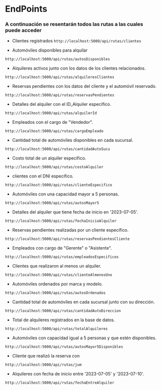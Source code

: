 # EndPoints

### A continuación se resentarán todos las rutas a las cuales puede acceder

- Clientes registrados
`http://localhost:5000/api/rutas/clientes`

- Automóviles disponibles para alquilar

`http://localhost:5000/api/rutas/autosDisponibles`

- Alquileres activos junto con los datos de los clientes relacionados.

`http://localhost:5000/api/rutas/alquileresClientes` 

- Reservas pendientes con los datos del cliente y el automóvil reservado.

`http://localhost:5000/api/rutas/reservasPendientes` 

- Detalles del alquiler con el ID_Alquiler específico.

`http://localhost:5000/api/rutas/alquilerId` 

- Empleados con el cargo de "Vendedor".

`http://localhost:5000/api/rutas/cargoEmpleado` 

- Cantidad total de automóviles disponibles en cada sucursal.

`http://localhost:5000/api/rutas/cantidadAutoSucu` 

- Costo total de un alquiler específico.

`http://localhost:5000/api/rutas/costoAlquiler` 

- clientes con el DNI específico.

`http://localhost:5000/api/rutas/clienteEspecifico` 

- Automóviles con una capacidad mayor a 5 personas.

`http://localhost:5000/api/rutas/autosMayor5` 

- Detalles del alquiler que tiene fecha de inicio en '2023-07-05'.

`http://localhost:5000/api/rutas/fechaInicioAlquiler` 

- Reservas pendientes realizadas por un cliente específico.

`http://localhost:5000/api/rutas/reservasPendientesCliente` 

- Empleados con cargo de "Gerente" o "Asistente".

`http://localhost:5000/api/rutas/empleadosEspecificos` 

- Clientes que realizaron al menos un alquiler.

`http://localhost:5000/api/rutas/clienteAlmenosUno` 

- Automóviles ordenados por marca y modelo.

`http://localhost:5000/api/rutas/autosOrdenados` 

- Cantidad total de automóviles en cada sucursal junto con su dirección.

`http://localhost:5000/api/rutas/cantidadAutoDireccion` 


- Total de alquileres registrados en la base de datos.

`http://localhost:5000/api/rutas/totalAlquileres` 

- Automóviles con capacidad igual a 5 personas y que estén disponibles.

`http://localhost:5000/api/rutas/autosMayor5Disponibles` 

- Cliente que realizó la reserva con 

`http://localhost:5000/api/rutas/jum` 

- Alquileres con fecha de inicio entre '2023-07-05' y '2023-07-10'.

`http://localhost:5000/api/rutas/fechaEntreAlquiler` 